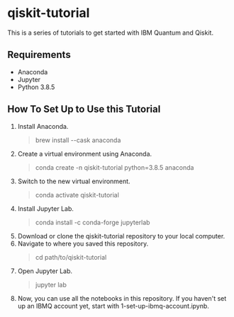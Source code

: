 # qiskit-tutorial
This is a series of tutorials to get started with IBM Quantum and Qiskit.

## Requirements
- Anaconda 
- Jupyter
- Python 3.8.5

## How To Set Up to Use this Tutorial
1. Install Anaconda.
   > brew install --cask anaconda
2. Create a virtual environment using Anaconda.
   > conda create -n qiskit-tutorial python=3.8.5 anaconda
3. Switch to the new virtual environment.
   > conda activate qiskit-tutorial   
4. Install Jupyter Lab.
   > conda install -c conda-forge jupyterlab
5. Download or clone the qiskit-tutorial repository to your local computer.
6. Navigate to where you saved this repository.
   > cd path/to/qiskit-tutorial
7. Open Jupyter Lab.
   > jupyter lab
8. Now, you can use all the notebooks in this repository. If you haven't set up an IBMQ account yet, start with 1-set-up-ibmq-account.ipynb.

